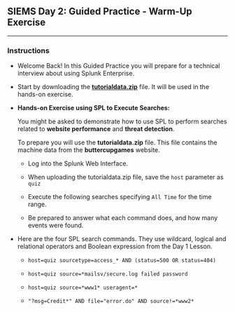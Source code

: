 ## SIEMS Day 2:  Guided Practice - Warm-Up Exercise
--------

### Instructions

- Welcome Back! In this Guided Practice you will prepare for a technical interview about using Splunk Enterprise.   

- Start by downloading the **[tutorialdata.zip](Resources/tmp/tutorialdata.zip)** file.  It will be used in the hands-on exercise.

- **Hands-on Exercise using SPL to Execute Searches:**

  You might be asked to demonstrate how to use SPL to perform searches related to **website performance** and **threat detection**.

  To prepare you will use the **tutorialdata.zip** file. This file contains the machine data from the **buttercupgames** website. 

    * Log into the Splunk Web Interface. 

    * When uploading the tutorialdata.zip file, save the `host` parameter as `quiz`

    * Execute the following searches specifying `All Time` for the time range.

    * Be prepared to answer what each command does, and how many events were found. 

* Here are the four SPL search commands.  They use wildcard, logical and relational operators and Boolean expression from the Day 1 Lesson.

    - `host=quiz sourcetype=access_* AND (status=500 OR status=404)`

    - `host=quiz source=*mailsv/secure.log failed password`

    - `host=quiz source=*www1* useragent=*`

    - `"?msg=Credit*" AND file="error.do" AND source!=*www2*`
